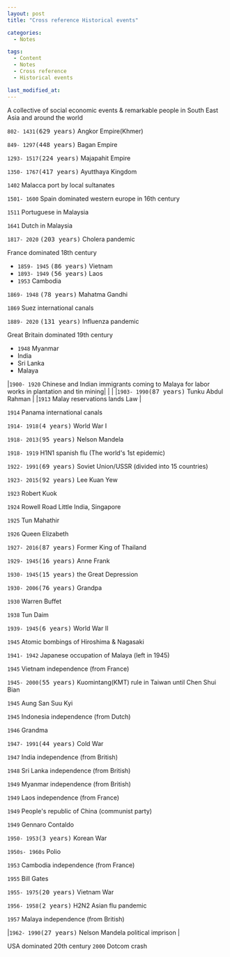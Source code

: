 ```yaml
---
layout: post
title: "Cross reference Historical events"

categories:
  - Notes

tags:
  - Content
  - Notes
  - Cross reference
  - Historical events

last_modified_at: 
---
```


<p class="message">
  A collective of social economic events & remarkable people in South East Asia and around the world 
</p>

`802- 1431`<kbd>(629 years)</kbd> Angkor Empire(Khmer)

`849- 1297`<kbd>(448 years)</kbd> Bagan Empire

`1293- 1517`<kbd>(224 years)</kbd> Majapahit Empire 

`1350- 1767`<kbd>(417 years)</kbd> Ayutthaya Kingdom

`1402` Malacca port by local sultanates

`1501- 1600` Spain dominated western europe in 16th century

`1511` Portuguese in Malaysia

`1641` Dutch in Malaysia

`1817- 2020` <kbd>(203 years)</kbd> Cholera pandemic 

France dominated 18th century
- `1859- 1945` <kbd>(86 years)</kbd> Vietnam
- `1893- 1949` <kbd>(56 years)</kbd> Laos
- `1953` Cambodia

`1869- 1948` <kbd>(78 years)</kbd> Mahatma Gandhi

`1869` Suez international canals

`1889- 2020` <kbd>(131 years)</kbd> Influenza pandemic

Great Britain dominated 19th century
- `1948` Myanmar
- India
- Sri Lanka
- Malaya

|`1900- 1920` Chinese and Indian immigrants coming to Malaya for labor works in plantation and tin mining|
|                                                                                                        |
|`1903- 1990`<kbd>(87 years)</kbd> Tunku Abdul Rahman                                                    |
|`1913` Malay reservations lands Law                                                                     | 

`1914` Panama international canals

`1914- 1918`<kbd>(4 years)</kbd> World War I

`1918- 2013`<kbd>(95 years)</kbd> Nelson Mandela

`1918- 1919` H1N1 spanish flu (The world's 1st epidemic)

`1922- 1991`<kbd>(69 years)</kbd> Soviet Union/USSR (divided into 15 countries)

`1923- 2015`<kbd>(92 years)</kbd> Lee Kuan Yew

`1923` Robert Kuok

`1924` Rowell Road Little India, Singapore

`1925` Tun Mahathir

`1926` Queen Elizabeth

`1927- 2016`<kbd>(87 years)</kbd> Former King of Thailand

`1929- 1945`<kbd>(16 years)</kbd> Anne Frank

`1930- 1945`<kbd>(15 years)</kbd> the Great Depression

`1930- 2006`<kbd>(76 years)</kbd> Grandpa

`1930` Warren Buffet

`1938` Tun Daim

`1939- 1945`<kbd>(6 years)</kbd> World War II

`1945` Atomic bombings of Hiroshima & Nagasaki

`1941- 1942` Japanese occupation of Malaya (left in 1945)

`1945` Vietnam independence (from France)

`1945- 2000`<kbd>(55 years)</kbd> Kuomintang(KMT) rule in Taiwan until Chen Shui Bian

`1945` Aung San Suu Kyi

`1945` Indonesia independence (from Dutch) 

`1946` Grandma

`1947- 1991`<kbd>(44 years)</kbd> Cold War

`1947` India independence (from British)

`1948` Sri Lanka independence (from British)

`1949` Myanmar independence (from British)

`1949` Laos independence (from France)

`1949` People's republic of China (communist party)

`1949` Gennaro Contaldo 

`1950- 1953`<kbd>(3 years)</kbd> Korean War

`1950s- 1960s` Polio

`1953` Cambodia independence (from France) 

`1955` Bill Gates

`1955- 1975`<kbd>(20 years)</kbd> Vietnam War

`1956- 1958`<kbd>(2 years)</kbd> H2N2 Asian flu pandemic

`1957` Malaya independence (from British)

|`1962- 1990`<kbd>(27 years)</kbd> Nelson Mandela political imprison                |

USA dominated 20th century
`2000` Dotcom crash
